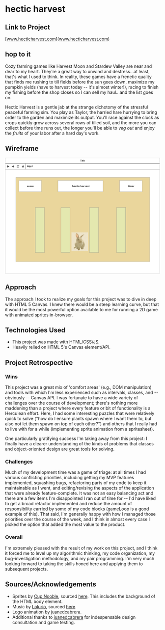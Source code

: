 # hectic harvest

## Link to Project

[www.hecticharvest.com](www.hecticharvest.com)

## hop to it

Cozy farming games like Harvest Moon and Stardew Valley are near and dear to my heart. They're a great way to unwind and destress...at least, that's what I used to think. In reality, these games have a frenetic quality that finds me rushing to till fields before the sun goes down, maximize my pumpkin yields (have to harvest today -- it's almost winter!), racing to finish my fishing before the shop closes so I can sell my haul...and the list goes on.

Hectic Harvest is a gentle jab at the strange dichotomy of the stressful peaceful farming sim. You play as Taylor, the harried hare hurrying to bring order to the garden and maximize its output. You'll race against the clock as crops quickly grow across several rows of tilled soil, and the more you can collect before time runs out, the longer you'll be able to _veg out_ and enjoy the _fruits_ of your labor after a hard day's work.

## Wireframe

![Wireframe](Project1Wireframe.png)

## Approach

The approach I took to realize my goals for this project was to dive in deep with HTML 5 Canvas. I knew there would be a steep learning curve, but that it would be the most powerful option available to me for running a 2D game with animated sprites in-browser.

## Technologies Used

- This project was made with HTML/CSS/JS.
- Heavily relied on HTML 5's Canvas element/API.

## Project Retrospective

### Wins

This project was a great mix of 'comfort areas' (e.g., DOM manipulation) and tools with which I'm less experienced such as intervals, classes, and -- obviously -- Canvas API. I was fortunate to have a wide variety of challenges over the course of development; there's nothing more maddening than a project where every feature or bit of functionality is a Herculean effort. Here, I had some interesting puzzles that were relatively quick to solve ("how do I ensure plants spawn where I want them to, but also not let them spawn on top of each other?") and others that I really had to live with for a while (implementing sprite animation from a spritesheet).

One particularly gratifying success I'm taking away from this project: I finally have a clearer understanding of the kinds of problems that classes and object-oriented design are great tools for solving.

### Challenges

Much of my development time was a game of triage: at all times I had various conflicting priorities, including getting my MVP features implemented, squashing bugs, refactoring parts of my code to keep it maintainable as I went, and editing/revising the aspects of the application that were already feature-complete. It was not an easy balancing act and there are a few items I'm disappointed I ran out of time for -- I'd have liked to get a broad refactor implemented and reduce the amount of responsibility carried by some of my code blocks (gameLoop is a good example of this). That said, I'm generally happy with how I managed those priorities over the course of the week, and I think in almost every case I picked the option that added the most value to the product.

### Overall

I'm extremely pleased with the result of my work on this project, and I think it forced me to level up my algorithmic thinking, my code organization, my bug-investigation methodology, and my pair programming. I'm very much looking forward to taking the skills honed here and applying them to subsequent projects.

## Sources/Acknowledgements

- Sprites by [Cup Nooble](https://cupnooble.itch.io/), sourced [here](https://cupnooble.itch.io/sprout-lands-asset-pack). This includes the background of the HTML body element.
- Music by [Lolurio](https://lolurio.itch.io/), sourced [here](https://lolurio.itch.io/jazz-bossa-nova-music).
- Logo animation by [juanedcabrera](https://github.com/juanedcabrera).
- Additional thanks to [juanedcabrera](https://github.com/juanedcabrera) for indespensable design consultation and game testing.
